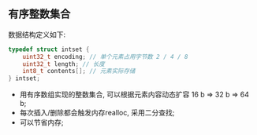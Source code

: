 ## 有序整数集合

数据结构定义如下:
``` C++
typedef struct intset {
    uint32_t encoding; // 单个元素占用字节数 2 / 4 / 8
    uint32_t length; // 长度
    int8_t contents[]; // 元素实际存储
} intset;
```

* 用有序数组实现的整数集合, 可以根据元素内容动态扩容 16 b => 32 b => 64 b;
* 每次插入/删除都会触发内存realloc, 采用二分查找;
* 可以节省内存;
